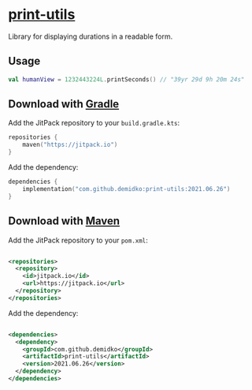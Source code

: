 # [print-utils](https://jitpack.io/#demidko/print-utils)

Library for displaying durations in a readable form.

## Usage

```kotlin
val humanView = 1232443224L.printSeconds() // "39yr 29d 9h 20m 24s"
```

## Download with [Gradle](https://gradle.org/)

Add the JitPack repository to your `build.gradle.kts`:

```kotlin
repositories {
    maven("https://jitpack.io")
}
```

Add the dependency:

```kotlin
dependencies {
    implementation("com.github.demidko:print-utils:2021.06.26")
}
```

## Download with [Maven](https://maven.apache.org/)

Add the JitPack repository to your `pom.xml`:

```xml

<repositories>
  <repository>
    <id>jitpack.io</id>
    <url>https://jitpack.io</url>
  </repository>
</repositories>
```

Add the dependency:

```xml

<dependencies>
  <dependency>
    <groupId>com.github.demidko</groupId>
    <artifactId>print-utils</artifactId>
    <version>2021.06.26</version>
  </dependency>
</dependencies>
```




